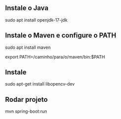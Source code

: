 ## Instale o Java
sudo apt install openjdk-17-jdk

## Instale o Maven e configure o PATH
sudo apt install maven

export PATH=/caminho/para/o/maven/bin:$PATH

## Instale
sudo apt-get install libopencv-dev

## Rodar projeto
mvn spring-boot:run
